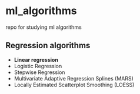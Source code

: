 # ml_algorithms
repo for studying ml algorithms

## Regression algorithms
- **Linear regression**
- Logistic Regression
- Stepwise Regression
- Multivariate Adaptive Regression Splines (MARS)
- Locally Estimated Scatterplot Smoothing (LOESS)